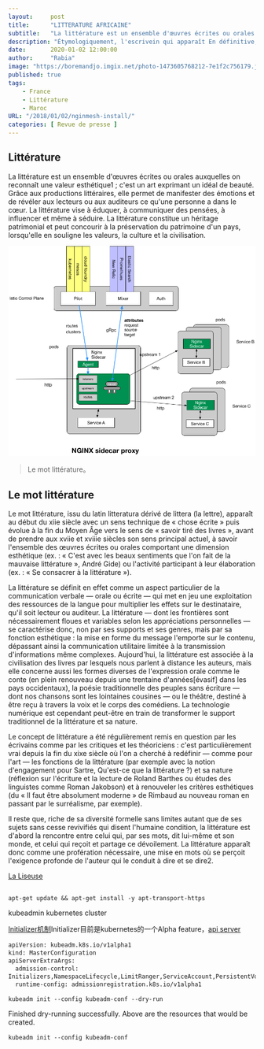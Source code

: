 ```yaml
---
layout:     post 
title:      "LITTERATURE AFRICAINE"
subtitle:   "La littérature est un ensemble d'œuvres écrites ou orales auxquelles on reconnaît ..."
description: "Étymologiquement, l'escrivein qui apparaît En définitive, quels que soient les choix esthétiques de chaque auteur de ce recueil, le démon de la haine y est toujours nommé, seul moyen de l’exorciser. Muzirankoni, l’imbattable du Rwandais Augustin Gasake se termine par cette jolie invite, sans doute rituelle : « Je remets le conte là où je l’ai détaché, qui veut le perpétuer le prend. Et s’il est un endroit du monde où cela mérite d’être inlassablement rappelé…"
date:       2020-01-02 12:00:00
author:     "Rabia"
image: "https://boremandjo.imgix.net/photo-1473605768212-7e1f2c756179.jpg"
published: true
tags:
    - France 
    - Littérature
    - Maroc
URL: "/2018/01/02/nginmesh-install/"
categories: [ Revue de presse ]
---
```


## Littérature

La littérature est un ensemble d'œuvres écrites ou orales auxquelles on reconnaît une valeur esthétique1 ; c'est un art exprimant un idéal de beauté. Grâce aux productions littéraires, elle permet de manifester des émotions et de révéler aux lecteurs ou aux auditeurs ce qu'une personne a dans le cœur. La littérature vise à éduquer, à communiquer des pensées, à influencer et même à séduire. La littérature constitue un héritage patrimonial et peut concourir à la préservation du patrimoine d'un pays, lorsqu'elle en souligne les valeurs, la culture et la civilisation.

<!--more-->
![Nginmesh sidecar proxy](https://raw.githubusercontent.com/nginmesh/nginmesh/master/images/nginx_sidecar.png)

> Le mot littérature。

## Le mot littérature

Le mot littérature, issu du latin litteratura dérivé de littera (la lettre), apparaît au début du xiie siècle avec un sens technique de « chose écrite » puis évolue à la fin du Moyen Âge vers le sens de « savoir tiré des livres », avant de prendre aux xviie et xviiie siècles son sens principal actuel, à savoir l'ensemble des œuvres écrites ou orales comportant une dimension esthétique (ex. : « C'est avec les beaux sentiments que l'on fait de la mauvaise littérature », André Gide) ou l'activité participant à leur élaboration (ex. : « Se consacrer à la littérature »).

La littérature se définit en effet comme un aspect particulier de la communication verbale — orale ou écrite — qui met en jeu une exploitation des ressources de la langue pour multiplier les effets sur le destinataire, qu'il soit lecteur ou auditeur. La littérature — dont les frontières sont nécessairement floues et variables selon les appréciations personnelles — se caractérise donc, non par ses supports et ses genres, mais par sa fonction esthétique : la mise en forme du message l'emporte sur le contenu, dépassant ainsi la communication utilitaire limitée à la transmission d'informations même complexes. Aujourd'hui, la littérature est associée à la civilisation des livres par lesquels nous parlent à distance les auteurs, mais elle concerne aussi les formes diverses de l'expression orale comme le conte (en plein renouveau depuis une trentaine d'années[évasif] dans les pays occidentaux), la poésie traditionnelle des peuples sans écriture — dont nos chansons sont les lointaines cousines — ou le théâtre, destiné à être reçu à travers la voix et le corps des comédiens. La technologie numérique est cependant peut-être en train de transformer le support traditionnel de la littérature et sa nature.

Le concept de littérature a été régulièrement remis en question par les écrivains comme par les critiques et les théoriciens : c'est particulièrement vrai depuis la fin du xixe siècle où l'on a cherché à redéfinir — comme pour l'art — les fonctions de la littérature (par exemple avec la notion d'engagement pour Sartre, Qu'est-ce que la littérature ?) et sa nature (réflexion sur l'écriture et la lecture de Roland Barthes ou études des linguistes comme Roman Jakobson) et à renouveler les critères esthétiques (du « Il faut être absolument moderne » de Rimbaud au nouveau roman en passant par le surréalisme, par exemple).

Il reste que, riche de sa diversité formelle sans limites autant que de ses sujets sans cesse revivifiés qui disent l'humaine condition, la littérature est d'abord la rencontre entre celui qui, par ses mots, dit lui-même et son monde, et celui qui reçoit et partage ce dévoilement. La littérature apparaît donc comme une profération nécessaire, une mise en mots où se perçoit l'exigence profonde de l'auteur qui le conduit à dire et se dire2.

[La Liseuse](https://fr.wikipedia.org/wiki/Jean-Honor%C3%A9_Fragonard)


```

```


```
apt-get update && apt-get install -y apt-transport-https

```
kubeadmin kubernetes cluster

[Initializer机制](https://kubernetes.io/docs/admin/extensible-admission-controllers/#initializers)Initializer目前是kubernetes的一个Alpha feature，[api server](https://kubernetes.io/docs/admin/extensible-admission-controllers/#enable-initializers-alpha-feature)

```
apiVersion: kubeadm.k8s.io/v1alpha1
kind: MasterConfiguration
apiServerExtraArgs:
  admission-control: Initializers,NamespaceLifecycle,LimitRanger,ServiceAccount,PersistentVolumeLabel,DefaultStorageClass,ValidatingAdmissionWebhook,ResourceQuota,DefaultTolerationSeconds,MutatingAdmissionWebhook
  runtime-config: admissionregistration.k8s.io/v1alpha1
```

```
kubeadm init --config kubeadm-conf --dry-run
```
Finished dry-running successfully. Above are the resources that would be created.

```
kubeadm init --config kubeadm-conf
```


```